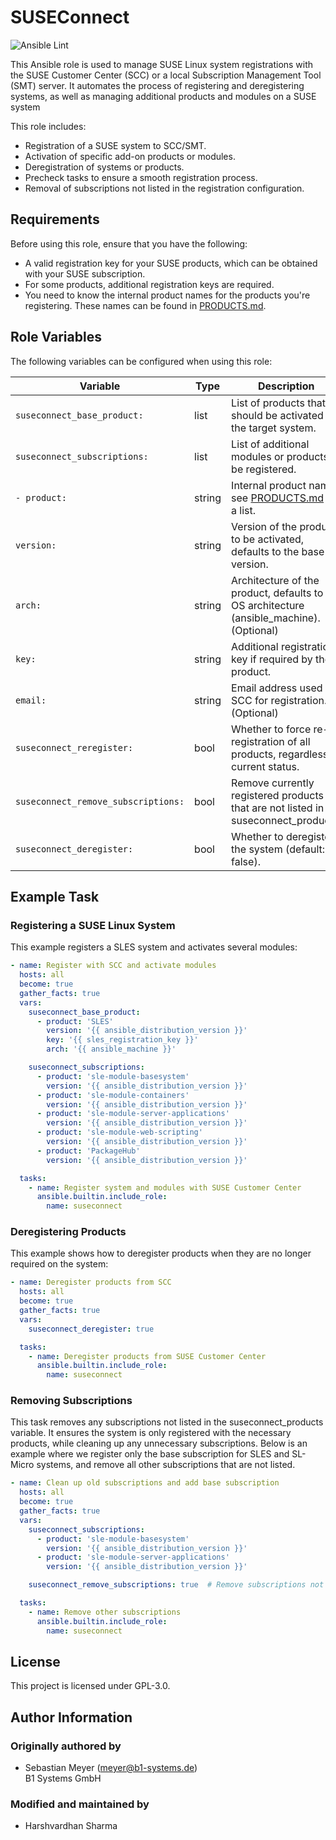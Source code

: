 # SUSEConnect

![Ansible Lint](https://github.com/HVSharma12/suseconnect/actions/workflows/ansible-lint.yml/badge.svg?branch=main)

This Ansible role is used to manage SUSE Linux system registrations with the SUSE Customer Center (SCC) or a local Subscription Management Tool (SMT) server. It automates the process of registering and deregistering systems, as well as managing additional products and modules on a SUSE system

This role includes:

- Registration of a SUSE system to SCC/SMT.
- Activation of specific add-on products or modules.
- Deregistration of systems or products.
- Precheck tasks to ensure a smooth registration process.
- Removal of subscriptions not listed in the registration configuration.

## Requirements

Before using this role, ensure that you have the following:

- A valid registration key for your SUSE products, which can be obtained with your SUSE subscription.
- For some products, additional registration keys are required.
- You need to know the internal product names for the products you're registering. These names can be found in [PRODUCTS.md](PRODUCTS.md).

## Role Variables

The following variables can be configured when using this role:

| Variable                            | Type   | Description                                                                                 |
|-------------------------------------|--------|---------------------------------------------------------------------------------------------|
| `suseconnect_base_product:`         | list   | List of products that should be activated on the target system.                             |
| `suseconnect_subscriptions:`        | list   | List of additional modules or products to be registered.                                    |
| `- product:`                        | string | Internal product name, see [PRODUCTS.md](PRODUCTS.md) for a list.                           |
| `version:`                          | string | Version of the product to be activated, defaults to the base OS version.                    |
| `arch:`                             | string | Architecture of the product, defaults to the OS architecture (ansible_machine).(Optional)   |
| `key:`                              | string | Additional registration key if required by the product.                                     |
| `email:`                            | string | Email address used in SCC for registration.(Optional)                                       |
| `suseconnect_reregister:`           | bool   | Whether to force re-registration of all products, regardless of current status.             |
| `suseconnect_remove_subscriptions:` | bool   | Remove currently registered products that are not listed in suseconnect_products.           |
| `suseconnect_deregister:`           | bool   | Whether to deregister the system (default: false).                                          |

## Example Task

### Registering a SUSE Linux System

This example registers a SLES system and activates several modules:

```yaml
- name: Register with SCC and activate modules
  hosts: all
  become: true
  gather_facts: true
  vars:
    suseconnect_base_product:
      - product: 'SLES'
        version: '{{ ansible_distribution_version }}'
        key: '{{ sles_registration_key }}'
        arch: '{{ ansible_machine }}'

    suseconnect_subscriptions:
      - product: 'sle-module-basesystem'
        version: '{{ ansible_distribution_version }}'
      - product: 'sle-module-containers'
        version: '{{ ansible_distribution_version }}'
      - product: 'sle-module-server-applications'
        version: '{{ ansible_distribution_version }}'
      - product: 'sle-module-web-scripting'
        version: '{{ ansible_distribution_version }}'
      - product: 'PackageHub'
        version: '{{ ansible_distribution_version }}'

  tasks:
    - name: Register system and modules with SUSE Customer Center
      ansible.builtin.include_role:
        name: suseconnect
```

### Deregistering Products

This example shows how to deregister products when they are no longer required on the system:

```yaml
- name: Deregister products from SCC
  hosts: all
  become: true
  gather_facts: true
  vars:
    suseconnect_deregister: true

  tasks:
    - name: Deregister products from SUSE Customer Center
      ansible.builtin.include_role:
        name: suseconnect
```

### Removing Subscriptions

This task removes any subscriptions not listed in the suseconnect_products variable. It ensures the system is only registered with the necessary products, while cleaning up any unnecessary subscriptions. Below is an example where we register only the base subscription for SLES and SL-Micro systems, and remove all other subscriptions that are not listed.

```yaml
- name: Clean up old subscriptions and add base subscription
  hosts: all
  become: true
  gather_facts: true
  vars:
    suseconnect_subscriptions:
      - product: 'sle-module-basesystem'
        version: '{{ ansible_distribution_version }}'
      - product: 'sle-module-server-applications'
        version: '{{ ansible_distribution_version }}'

    suseconnect_remove_subscriptions: true  # Remove subscriptions not listed above

  tasks:
    - name: Remove other subscriptions
      ansible.builtin.include_role:
        name: suseconnect
```

## License

This project is licensed under GPL-3.0.

## Author Information

### Originally authored by

- Sebastian Meyer (<meyer@b1-systems.de>)  
  B1 Systems GmbH

### Modified and maintained by

- Harshvardhan Sharma
